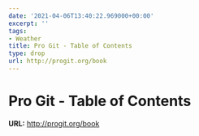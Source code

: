 ```yaml
---
date: '2021-04-06T13:40:22.969000+00:00'
excerpt: ''
tags:
- Weather
title: Pro Git - Table of Contents
type: drop
url: http://progit.org/book
---
```


# Pro Git - Table of Contents

**URL:** http://progit.org/book

